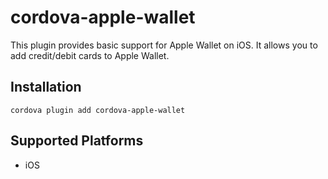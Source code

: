 # cordova-apple-wallet

This plugin provides basic support for Apple Wallet on iOS.
It allows you to add credit/debit cards to Apple Wallet.


## Installation

    cordova plugin add cordova-apple-wallet

## Supported Platforms

- iOS
